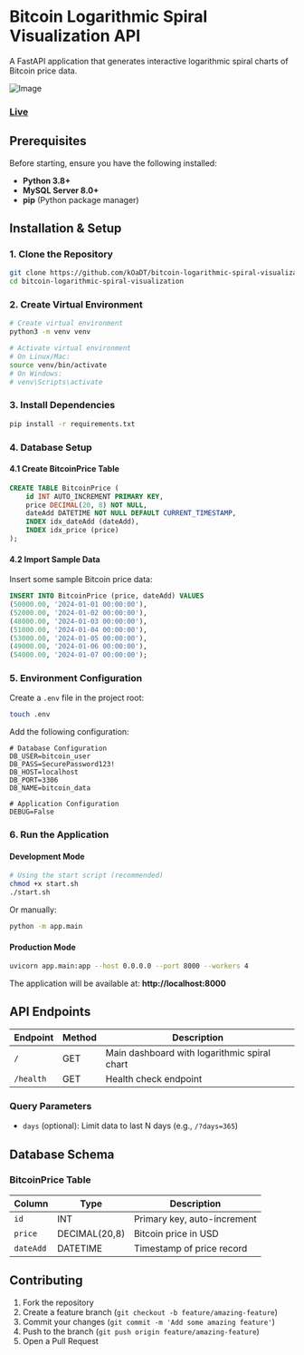 # Bitcoin Logarithmic Spiral Visualization API

A FastAPI application that generates interactive logarithmic spiral charts of Bitcoin price data.

![Image](https://bitcoin-logarithmic-spiral-visualization.onrender.com/static/og-image.png)

### [Live](https://bitcoin-logarithmic-spiral-visualization.onrender.com/)

## Prerequisites

Before starting, ensure you have the following installed:

- **Python 3.8+**
- **MySQL Server 8.0+**
- **pip** (Python package manager)

## Installation & Setup

### 1. Clone the Repository

```bash
git clone https://github.com/kOaDT/bitcoin-logarithmic-spiral-visualization.git
cd bitcoin-logarithmic-spiral-visualization
```

### 2. Create Virtual Environment

```bash
# Create virtual environment
python3 -m venv venv

# Activate virtual environment
# On Linux/Mac:
source venv/bin/activate
# On Windows:
# venv\Scripts\activate
```

### 3. Install Dependencies

```bash
pip install -r requirements.txt
```

### 4. Database Setup

#### 4.1 Create BitcoinPrice Table

```sql
CREATE TABLE BitcoinPrice (
    id INT AUTO_INCREMENT PRIMARY KEY,
    price DECIMAL(20, 8) NOT NULL,
    dateAdd DATETIME NOT NULL DEFAULT CURRENT_TIMESTAMP,
    INDEX idx_dateAdd (dateAdd),
    INDEX idx_price (price)
);
```

#### 4.2 Import Sample Data

Insert some sample Bitcoin price data:

```sql
INSERT INTO BitcoinPrice (price, dateAdd) VALUES
(50000.00, '2024-01-01 00:00:00'),
(52000.00, '2024-01-02 00:00:00'),
(48000.00, '2024-01-03 00:00:00'),
(51000.00, '2024-01-04 00:00:00'),
(53000.00, '2024-01-05 00:00:00'),
(49000.00, '2024-01-06 00:00:00'),
(54000.00, '2024-01-07 00:00:00');
```

### 5. Environment Configuration

Create a `.env` file in the project root:

```bash
touch .env
```

Add the following configuration:

```env
# Database Configuration
DB_USER=bitcoin_user
DB_PASS=SecurePassword123!
DB_HOST=localhost
DB_PORT=3306
DB_NAME=bitcoin_data

# Application Configuration
DEBUG=False
```

### 6. Run the Application

#### Development Mode

```bash
# Using the start script (recommended)
chmod +x start.sh
./start.sh
```

Or manually:

```bash
python -m app.main
```

#### Production Mode

```bash
uvicorn app.main:app --host 0.0.0.0 --port 8000 --workers 4
```

The application will be available at: **http://localhost:8000**

## API Endpoints

| Endpoint | Method | Description |
|----------|--------|-------------|
| `/` | GET | Main dashboard with logarithmic spiral chart |
| `/health` | GET | Health check endpoint |

### Query Parameters

- `days` (optional): Limit data to last N days (e.g., `/?days=365`)

## Database Schema

### BitcoinPrice Table

| Column | Type | Description |
|--------|------|-------------|
| `id` | INT | Primary key, auto-increment |
| `price` | DECIMAL(20,8) | Bitcoin price in USD |
| `dateAdd` | DATETIME | Timestamp of price record |

## Contributing

1. Fork the repository
2. Create a feature branch (`git checkout -b feature/amazing-feature`)
3. Commit your changes (`git commit -m 'Add some amazing feature'`)
4. Push to the branch (`git push origin feature/amazing-feature`)
5. Open a Pull Request